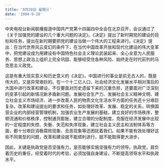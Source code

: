 ```yaml
---
title: '9月28日 星期三'
date: '1994-9-28'
---
```


中央电视台新闻联播报道中国共产党第十四届四中全会在北京召开，会议通过了《关于加强党的建设的几个重大问题的决定》。《决定》提出了新时期党的建设的目标和任务，提出在新时期要把党的建设当做一个伟大的工程来进行。《决定》提出：在当代世界风云变幻的条件下，在当代中国改革开放和现代化建设的伟大变革中，把党建设成为用建设有中国特色社会主义理论武装起来、全心全意为人民服务、思想上政治上组织上完全巩固、能够经受住各种风险、始终走在时代前列的马克思主义政党。

这是有重大现实意义和历史意义的《决定》。中国进行的事业是前无古人的，既是伟大的，又是异常艰巨的。在一个十二亿人口、社会经济文化发展水平相对落后的大国中进行改革和建设，不仅要面对历史遗留下来的沉重负担，还要面对广泛深刻的变革引起的新情况新矛盾新问题。发展社会生产力、发展社会主义精神文明、建立社会主义市场经济、进一步改善人民的物质文化生活水平方面的任务还十分艰巨复杂。改革和建设提出的要求和任务，如处理好改革、发展、稳定的关系，转换国营企业的内部经营管理机制，加强农业生产发展的基础，建立良好的市场秩序，整顿流通和价格秩序，控制通货膨胀，建立合理的分配制度，克服在经济发展中出现的一定程度的失控、失衡、失范和失序现象，建立社会主义民主和法制体系等方面，都十分艰巨消极腐败现象、丑恶现象等还困扰着我们。如果不能有效处理好这些不同类型的问题，改革和建设就不能顺利进行，就不能取得更大进步。

因此，关键是执政党是否坚强有力，是否能够实施坚强有力的领导。执政党，肩负着历史的重任，经受着时代的考验，必须加强自身建设，不断提高领导水平和执政水平。

